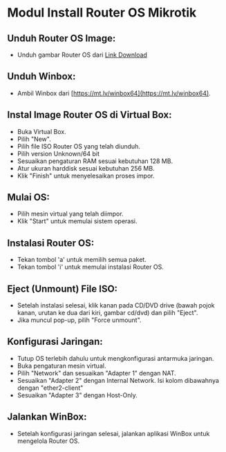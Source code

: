 # **Modul Install Router OS Mikrotik**

## **Unduh Router OS Image:**

- Unduh gambar Router OS dari [Link Download](https://dl18.nesabamedia.net/windows/routeros/RouterOS.6.33.NesabaMedia.iso)

## **Unduh Winbox:**

- Ambil Winbox dari [https://mt.lv/winbox64](https://mt.lv/winbox64).

## **Instal Image Router OS di Virtual Box:**

- Buka Virtual Box.
- Pilih "New".
- Pilih file ISO Router OS yang telah diunduh.
- Pilih version Unknown/64 bit
- Sesuaikan pengaturan RAM sesuai kebutuhan 128 MB.
- Atur ukuran harddisk sesuai kebutuhan 256 MB.
- Klik "Finish" untuk menyelesaikan proses impor.

## **Mulai OS:**

- Pilih mesin virtual yang telah diimpor.
- Klik "Start" untuk memulai sistem operasi.

## **Instalasi Router OS:**

- Tekan tombol 'a' untuk memilih semua paket.
- Tekan tombol 'i' untuk memulai instalasi Router OS.

## **Eject (Unmount) File ISO:**

- Setelah instalasi selesai, klik kanan pada CD/DVD drive (bawah pojok kanan, urutan ke dua dari kiri, gambar cd/dvd) dan pilih "Eject".
- Jika muncul pop-up, pilih "Force unmount".

## **Konfigurasi Jaringan:**

- Tutup OS terlebih dahulu untuk mengkonfigurasi antarmuka jaringan.
- Buka pengaturan mesin virtual.
- Pilih "Network" dan sesuaikan "Adapter 1" dengan NAT.
- Sesuaikan "Adapter 2" dengan Internal Network. Isi kolom dibawahnya dengan "ether2-client"
- Sesuaikan "Adapter 3" dengan Host-Only.

## **Jalankan WinBox:**

- Setelah konfigurasi jaringan selesai, jalankan aplikasi WinBox untuk mengelola Router OS.
